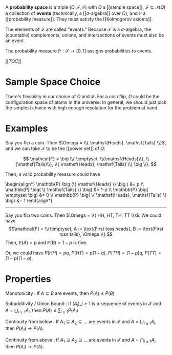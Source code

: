 A **probability space** is a triple $(\Omega, \mathcal{F}, \mathbb{P})$ with $\Omega$ a [[sample space]], $\mathcal{F} \subseteq \mathscr{P}(\Omega)$ a collection of **events** (technically, a [[σ-algebra]] over $\Omega$), and $\mathbb{P}$ a [[probability measure]]. They must satisfy the [[Kolmogorov axioms]].

The elements of $\mathcal{F}$ are called "events." Because $\mathcal{F}$ is a $\sigma$-algebra, the (countable) complements, unions, and intersections of events must also be an event.

The probability measure $\mathbb{P}: \mathcal{F} \to [0,1]$ assigns probabilities to events.

[[_TOC_]]

# Sample Space Choice

There's flexibility in our choice of $\Omega$ and $\mathcal{F}$. For a coin flip, $\Omega$ could be the configuration space of atoms in the universe. In general, we should just pick the simplest choice with high enough resolution for the problem at hand.

# Examples

Say you flip a coin. Then $\Omega = \\{ \mathsf{Heads}, \mathsf{Tails} \\}$, and we can take $\mathcal{F}$ to be the [[power set]] of $\Omega$:

$$
\mathcal{F} = \big \\{ \emptyset, \\{\mathsf{Heads}\\}, \\{\mathsf{Tails}\\}, \\{ \mathsf{Heads}, \mathsf{Tails} \\} \big \\}.
$$

Then, a valid probability measure could have

\begin{align\*}
\mathbb{P} \big (\\{ \mathsf{Heads} \\} \big ) &= p \\\\
\mathbb{P} \big( \\{ \mathsf{Tails} \\} \big) &= 1-p \\\\
\mathbb{P} \big( \emptyset \big) &= 0 \\\\
\mathbb{P} \big( \\{ \mathsf{Heads}, \mathsf{Tails} \\} \big) &= 1
\end{align\*}

---

Say you flip two coins. Then $\Omega = \\{ HH, HT, TH, TT \\}$. We could have $$\mathcal{F} = \\{\emptyset, A := \text{First toss heads}, B := \text{First toss tails}, \Omega \\}.$$ Then, $\mathbb{P}(A) = p$ and $\mathbb{P}(B) = 1-p$ is fine. 

Or, we could have $P(HH) = pq$, $P(HT) = p(1-q)$, $P(TH) = (1-p)q$, $P(TT) = (1-p)(1-q)$.

# Properties

Monotonicity
: If $A \subseteq B$ are events, then $P(A) \leqslant P(B)$

Subadditivity / Union Bound
: If $(A_i)\_{i \geqslant 1}$ is a sequence of events in $\mathcal{F}$ and $A = \bigcup_{i \geqslant 1} A_i$, then $P(A) \leqslant \sum_{i \geqslant 1} P(A_i)$

Continuity from below
: If $A_1 \subseteq A_2 \subseteq \dots$ are events in $\mathcal{F}$ and $A = \bigcup_{i \geqslant 1} A_i$, then $P(A_i) \rightarrow P(A)$.

Continuity from above
: If $A_1 \supseteq A_2 \supseteq \dots$ are events in $\mathcal{F}$ and $A = \bigcap_{i \geqslant 1} A_i$, then $P(A_i) \rightarrow P(A)$.